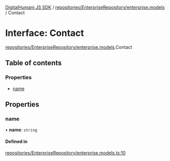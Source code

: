 [DigitalHumani JS SDK](../README.md) / [repositories/EnterpriseRepository/enterprise.models](../modules/repositories_EnterpriseRepository_enterprise_models.md) / Contact

# Interface: Contact

[repositories/EnterpriseRepository/enterprise.models](../modules/repositories_EnterpriseRepository_enterprise_models.md).Contact

## Table of contents

### Properties

- [name](repositories_EnterpriseRepository_enterprise_models.Contact.md#name)

## Properties

### name

• **name**: `string`

#### Defined in

[repositories/EnterpriseRepository/enterprise.models.ts:10](https://github.com/impe93/digital-humani-js-sdk/blob/d0c7cfd/src/repositories/EnterpriseRepository/enterprise.models.ts#L10)
